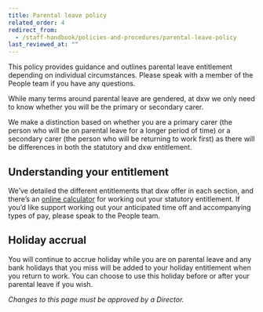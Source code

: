 ```yaml
---
title: Parental leave policy
related_order: 4
redirect_from:
  - /staff-handbook/policies-and-procedures/parental-leave-policy
last_reviewed_at: ""
---
```

This policy provides guidance and outlines parental leave entitlement depending on individual circumstances. Please speak with a member of the People team if you have any questions.

While many terms around parental leave are gendered, at dxw we only need to know whether you will be the primary or secondary carer. 

We make a distinction based on whether you are a primary carer (the person who will be on parental leave for a longer period of time) or a secondary carer (the person who will be returning to work first) as there will be differences in both the statutory and dxw entitlement.

## Understanding your entitlement

We’ve detailed the different entitlements that dxw offer in each section, and there’s an [online calculator](https://www.gov.uk/maternity-paternity-pay-leave) for working out your statutory entitlement. If you’d like support working out your anticipated time off and accompanying types of pay, please speak to the People team.

## Holiday accrual

You will continue to accrue holiday while you are on parental leave and any bank holidays that you miss will be added to your holiday entitlement when you return to work. You can choose to use this holiday before or after your parental leave if you wish.

*Changes to this page must be approved by a Director.*
